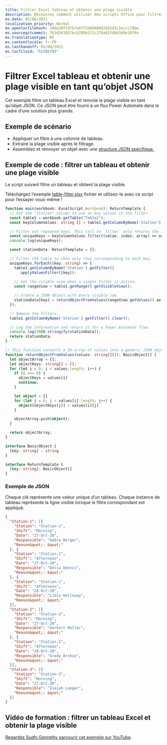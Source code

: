 ```yaml
---
title: Filtrer Excel tableau et obtenir une plage visible
description: Découvrez comment utiliser des scripts Office pour filtrer un tableau Excel et obtenir la plage visible en tant que tableau d’objets.
ms.date: 05/06/2021
localization_priority: Normal
ms.openlocfilehash: 196e39ffdfb7e6ff2d0898802665d3c2eccc7dbe
ms.sourcegitcommit: 763d341857bcb209b2f2c278a82fdb63d0e18f0a
ms.translationtype: MT
ms.contentlocale: fr-FR
ms.lasthandoff: 05/08/2021
ms.locfileid: "52285793"
---
```

# <a name="filter-excel-table-and-get-visible-range-as-a-json-object"></a>Filtrer Excel tableau et obtenir une plage visible en tant qu’objet JSON

Cet exemple filtre un tableau Excel et renvoie la plage visible en tant qu’objet JSON. Ce JSON peut être fourni à un flux Power Automate dans le cadre d’une solution plus grande.

## <a name="example-scenario"></a>Exemple de scénario

* Appliquer un filtre à une colonne de tableau.
* Extraire la plage visible après le filtrage.
* Assemblez et renvoyer un objet avec une [structure JSON spécifique.](#sample-json)

## <a name="sample-code-filter-a-table-and-get-visible-range"></a>Exemple de code : filtrer un tableau et obtenir une plage visible

Le script suivant filtre un tableau et obtient la plage visible.

Téléchargez l’exemple <a href="table-filter.xlsx">table-filter.xlsx</a> fichier et utilisez-le avec ce script pour l’essayer vous-même !

```TypeScript
function main(workbook: ExcelScript.Workbook): ReturnTemplate {
  // Get the "Station" column to use as key values in the filter.
  const table1 = workbook.getTable("Table1");
  const keyColumnValues: string [] = table1.getColumnByName('Station').getRangeBetweenHeaderAndTotal().getValues().map(value => value[0] as string);

  // Filter out repeated keys. This call to `filter` only returns the first instance of every unique element in the array.
  const uniqueKeys = keyColumnValues.filter((value, index, array) => array.indexOf(value) === index);
  console.log(uniqueKeys);

  const stationData: ReturnTemplate = {};

  // Filter the table to show only rows corresponding to each key.
  uniqueKeys.forEach((key: string) => {
    table1.getColumnByName('Station').getFilter()
      .applyValuesFilter([key]);
    
    // Get the visible view when a single filter is active.
    const rangeView = table1.getRange().getVisibleView();

    // Create a JSON object with every visible row.
    stationData[key] = returnObjectFromValues(rangeView.getValues() as string[][]);
  });

  // Remove the filters.
  table1.getColumnByName('Station').getFilter().clear();

  // Log the information and return it for a Power Automate flow.
  console.log(JSON.stringify(stationData));
  return stationData;
}

// This function converts a 2D-array of values into a generic JSON object.
function returnObjectFromValues(values: string[][]): BasicObject[] {
  let objectArray = [];
  let objectKeys: string[] = [];
  for (let i = 0; i < values.length; i++) {
    if (i === 0) {
      objectKeys = values[i]
      continue;
    }

    let object = {}
    for (let j = 0; j < values[i].length; j++) {
      object[objectKeys[j]] = values[i][j]
    }

    objectArray.push(object);
  }

  return objectArray;
}

interface BasicObject {
  [key: string] : string
}

interface ReturnTemplate {
  [key: string]: BasicObject[]
}
```

### <a name="sample-json"></a>Exemple de JSON

Chaque clé représente une valeur unique d’un tableau. Chaque instance de tableau représente la ligne visible lorsque le filtre correspondant est appliqué.

```json
{
  "Station-1": [{
    "Station": "Station-1",
    "Shift": "Morning",
    "Date": "27-Oct-20",
    "Responsible": "Debra Berger",
    "Reason&quot;: &quot;"
  }, {
    "Station": "Station-1",
    "Shift": "Afternoon",
    "Date": "27-Oct-20",
    "Responsible": "Delia Dennis",
    "Reason&quot;: &quot;"
  }, {
    "Station": "Station-1",
    "Shift": "Afternoon",
    "Date": "28-Oct-20",
    "Responsible": "Lidia Holloway",
    "Reason&quot;: &quot;"
  }],
  "Station-2": [{
    "Station": "Station-2",
    "Shift": "Morning",
    "Date": "27-Oct-20",
    "Responsible": "Gerhart Moller",
    "Reason&quot;: &quot;"
  }, {
    "Station": "Station-2",
    "Shift": "Afternoon",
    "Date": "28-Oct-20",
    "Responsible": "Grady Archie",
    "Reason&quot;: &quot;"
  }],
  "Station-3": [{
    "Station": "Station-3",
    "Shift": "Morning",
    "Date": "27-Oct-20",
    "Responsible": "Isaiah Langer",
    "Reason&quot;: &quot;"
  }]
}
```

## <a name="training-video-filter-an-excel-table-and-get-the-visible-range"></a>Vidéo de formation : filtrer un tableau Excel et obtenir la plage visible

[Regardez Sudhi Genrethy parcourir cet exemple sur YouTube](https://youtu.be/Mv7BrvPq84A).
